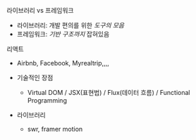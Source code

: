 라이브러리 vs 프레임워크

- 라이브러리: 개발 편의를 위한 *도구의 모음*
- 프레임워크: *기반 구조까지* 잡혀있음



리액트

- Airbnb, Facebook, Myrealtrip,,,,
- 기술적인 장점
  - Virtual DOM / JSX(표현법) / Flux(데이터 흐름) / Functional Programming

- 라이브러리
  - swr, framer motion
